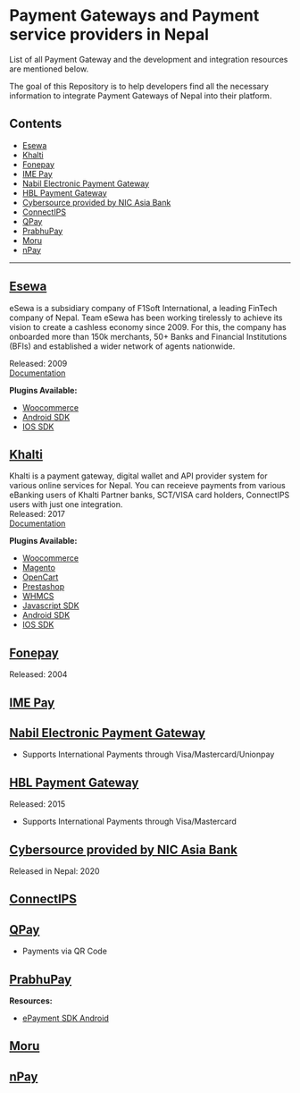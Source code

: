 # Payment Gateways and Payment service providers in Nepal

List of all Payment Gateway and the development and integration resources are mentioned below. 

The goal of this Repository is to help developers find all the necessary information to integrate Payment Gateways of Nepal into their platform. 

## Contents

- [Esewa](#esewa)
- [Khalti](#khalti)
- [Fonepay](#fonepay)
- [IME Pay](#ime-pay)
- [Nabil Electronic Payment Gateway](#nabil-electronic-payment-gateway)
- [HBL Payment Gateway](#hbl-payment-gateway)
- [Cybersource provided by NIC Asia Bank](#cybersource-provided-by-nic-asia-bank)
- [ConnectIPS](#connectips)
- [QPay](#qpay)
- [PrabhuPay](#prabhupay)
- [Moru](#moru)
- [nPay](#npay)

---

## [Esewa](https://esewa.com.np)
eSewa is a subsidiary company of F1Soft International, a leading FinTech company of Nepal. Team eSewa has been working tirelessly to achieve its vision to create a cashless economy since 2009. For this, the company has onboarded more than 150k merchants, 50+ Banks and Financial Institutions (BFIs) and established a wider network of agents nationwide.
  
Released: 2009  
[Documentation](https://developer.esewa.com.np/#/)

**Plugins Available:**

- [Woocommerce](https://wordpress.org/plugins/esewa/)
- [Android SDK](https://developer.esewa.com.np/#/android)
- [IOS SDK](https://developer.esewa.com.np/#/ios)

## [Khalti](https://khalti.com)

Khalti is a payment gateway, digital wallet and API provider system for various online services for Nepal.  You can receieve payments from various eBanking users of Khalti Partner banks, SCT/VISA card holders, ConnectIPS users with just one integration.  
Released: 2017  
[Documentation](https://docs.khalti.com/)

**Plugins Available:**

- [Woocommerce](https://github.com/khalti/khalti-woocommerce)
- [Magento](https://github.com/khalti/khalti-magento)
- [OpenCart](https://github.com/khalti/khalti-opencart)
- [Prestashop](https://github.com/khalti/khalti-prestashop)
- [WHMCS](https://github.com/khalti/whmcs-khaltigateway-plugin)
- [Javascript SDK](https://github.com/khalti/khalti-sdk-web)
- [Android SDK](https://github.com/khalti/khalti-sdk-android)
- [IOS SDK](https://github.com/khalti/khalti-sdk-ios)

## [Fonepay](https://www.fonepay.com/)

Released: 2004

## [IME Pay](https://developer.imepay.com.np/)

## [Nabil Electronic Payment Gateway](https://nabilbank.com/en/personal/card-e-banking/services/nabil-electronic-payment-gateway-epg)

- Supports International Payments through Visa/Mastercard/Unionpay

## [HBL Payment Gateway](https://www.himalayanbank.com/en/eecom/165-hbl-introduces-enhanced-e-commerce-payment-gateway)

Released: 2015

- Supports International Payments through Visa/Mastercard

## [Cybersource provided by NIC Asia Bank](https://www.nicasiabank.com/product/cards/card-based-internet-payment-gateway)

Released in Nepal: 2020

## [ConnectIPS](https://www.connectips.com/)

## [QPay](http://www.qpay.com.np/)

- Payments via QR Code

## [PrabhuPay](https://prabhupay.com/)

**Resources:**

- [ePayment SDK Android](https://github.com/prabhutechnology/epayment_SDK_android)

## [Moru](https://moru.com.np/)

## [nPay](https://npay.com.np/)
